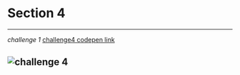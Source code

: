 # Section 4
--------------------
*challenge 1*
[challenge4 codepen link ](https://codepen.io/m2001said/pen/vYdggOR)

![challenge 4](https://user-images.githubusercontent.com/91760639/187207512-83f7bc5b-6cb4-4ce7-aed4-28fdbca47a93.jpg)
--------------------

